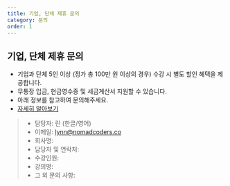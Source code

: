 ```yaml
---
title: 기업, 단체 제휴 문의
category: 문의
order: 1
---
```


## 기업, 단체 제휴 문의
- 기업과 단체 5인 이상 (정가 총 100만 원 이상의 경우) 수강 시 별도 할인 혜택을 제공합니다.
- 무통장 입금, 현금영수증 및 세금계산서 지원할 수 있습니다.
- 아래 정보를 참고하여 문의해주세요.
- [자세히 알아보기](https://nomadcoders.notion.site/66f80d460f4344c596c770454f135a39)
> - 담당자: 린 (한글/영어)
> - 이메일: lynn@nomadcoders.co
> - 회사명:
> - 담당자 및 연락처:
> - 수강인원:
> - 강의명:
> - 그 외 문의 사항:
